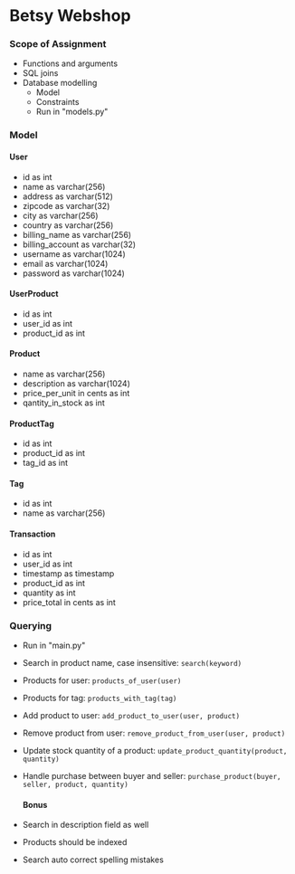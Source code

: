 # Betsy Webshop

### Scope of Assignment

* Functions and arguments
* SQL joins
* Database modelling
	* Model
	* Constraints
	* Run in "models.py"

### Model

#### User
- id as int
- name as varchar(256)
- address as varchar(512)
- zipcode as varchar(32)
- city as varchar(256)
- country as varchar(256)
- billing_name as varchar(256)
- billing_account as varchar(32)
- username as varchar(1024)
- email as varchar(1024)
- password as varchar(1024)

#### UserProduct
- id as int
- user_id as int
- product_id as int

#### Product
- name as varchar(256)
- description as varchar(1024)
- price_per_unit in cents as int
- qantity_in_stock as int

#### ProductTag
- id as int
- product_id as int
- tag_id as int

#### Tag
- id as int
- name as varchar(256)

#### Transaction
- id as int
- user_id as int
- timestamp as timestamp
- product_id as int
- quantity as int
- price_total in cents as int


### Querying
* Run in "main.py"
* Search in product name, case insensitive: `search(keyword)`
* Products for user: `products_of_user(user)`
* Products for tag: `products_with_tag(tag)`
* Add product to user: `add_product_to_user(user, product)`
* Remove product from user: `remove_product_from_user(user, product)`
* Update stock quantity of a product: `update_product_quantity(product, quantity)`
* Handle purchase between buyer and seller: `purchase_product(buyer, seller, product, quantity)`

	#### Bonus
* Search in description field as well
* Products should be indexed
* Search auto correct spelling mistakes
